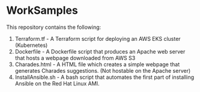 # WorkSamples
This repository contains the following:
1. Terraform.tf - A Terraform script for deploying an AWS EKS cluster (Kubernetes)
2. Dockerfile - A Dockerfile script that produces an Apache web server that hosts a webpage downloaded from AWS S3
3. Charades.html - A HTML file which creates a simple webpage that generates Charades suggestions. (Not hostable on the Apache server)
4. InstallAnsible.sh - A bash script that automates the first part of installing Ansible on the Red Hat Linux AMI.
